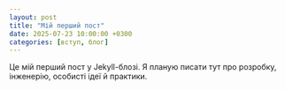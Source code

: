 ```yaml
---
layout: post
title: "Мій перший пост"
date: 2025-07-23 10:00:00 +0300
categories: [вступ, блог]
---
```


Це мій перший пост у Jekyll-блозі. Я планую писати тут про розробку, інженерію, особисті ідеї й практики.